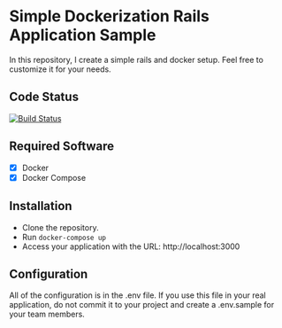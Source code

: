 # Simple Dockerization Rails Application Sample
In this repository, I create a simple rails and docker setup. Feel free to customize it for your needs.

## Code Status
[![Build Status](https://travis-ci.org/hatu87/test-cli.svg?branch=master)](https://travis-ci.org/hatu87/test-cli)

## Required Software
- [x] Docker
- [x] Docker Compose

## Installation
- Clone the repository.
- Run `docker-compose up`
- Access your application with the URL: http://localhost:3000

## Configuration
All of the configuration is in the .env file. If you use this file in your real application, do not commit it to your project and create a .env.sample for your team members.
